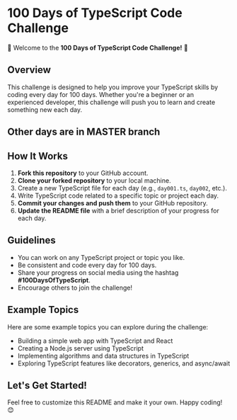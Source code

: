# 100 Days of TypeScript Code Challenge

🚀 Welcome to the **100 Days of TypeScript Code Challenge!** 🚀

## Overview
This challenge is designed to help you improve your TypeScript skills by coding every day for 100 days. Whether you're a beginner or an experienced developer, this challenge will push you to learn and create something new each day.

## Other days are in MASTER branch

## How It Works
1. **Fork this repository** to your GitHub account.
2. **Clone your forked repository** to your local machine.
3. Create a new TypeScript file for each day (e.g., `day001.ts`, `day002`, etc.).
4. Write TypeScript code related to a specific topic or project each day.
5. **Commit your changes and push them** to your GitHub repository.
6. **Update the README file** with a brief description of your progress for each day.

## Guidelines
- You can work on any TypeScript project or topic you like.
- Be consistent and code every day for 100 days.
- Share your progress on social media using the hashtag **#100DaysOfTypeScript**.
- Encourage others to join the challenge!

## Example Topics
Here are some example topics you can explore during the challenge:
- Building a simple web app with TypeScript and React
- Creating a Node.js server using TypeScript
- Implementing algorithms and data structures in TypeScript
- Exploring TypeScript features like decorators, generics, and async/await

## Let's Get Started!
Feel free to customize this README and make it your own. Happy coding! 😊
